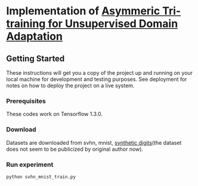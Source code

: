 # Implementation of [Asymmeric Tri-training for Unsupervised Domain Adaptation](https://arxiv.org/abs/1702.08400)

## Getting Started

These instructions will get you a copy of the project up and running on your local machine for development and testing purposes. See deployment for notes on how to deploy the project on a live system.

### Prerequisites

These codes work on Tensorflow 1.3.0.
### Download

Datasets are downloaded from svhn, mnist, [synthetic digits](https://drive.google.com/file/d/0B-N5tVpsXW5mT2lvQmV6UE5uNFE/view?usp=sharing)(the dataset does not seem to be publicized by original author now).

### Run experiment
```
python svhn_mnist_train.py
```